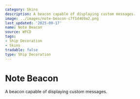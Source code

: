 ```yaml
---
category: Skins
description: A beacon capable of displaying custom messages.
image: ../images/note-beacon-c7f1d469a2.png
last_updated: '2025-09-17'
name: Note Beacon
source: WFCD
tags:
- Ship Decoration
- Skins
tradable: false
type: Ship Decoration
---
```


# Note Beacon

A beacon capable of displaying custom messages.

